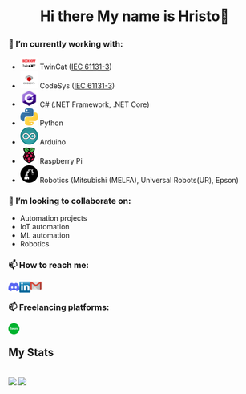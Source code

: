 # <p align="center"> Hi there My name is Hristo👋</p>

<!--
**hganchev/hganchev** is a ✨ _special_ ✨ repository because its `README.md` (this file) appears on your GitHub profile.

Here are some ideas to get you started:

- 🔭 I’m currently working on ...
- 🌱 I’m currently learning ...
- 👯 I’m looking to collaborate on ...
- 🤔 I’m looking for help with ...
- 💬 Ask me about ...
- 📫 How to reach me: ...
- 😄 Pronouns: ...
- ⚡ Fun fact: ...
-->

### 🔭 I’m currently working with: 
  - <img src="https://github.com/hganchev/hganchev/blob/main/icons/twincat.png" width="35px"/>  TwinCat ([IEC 61131-3](https://en.wikipedia.org/wiki/IEC_61131-3))
  - <img src="https://github.com/hganchev/hganchev/blob/main/icons/codesys.jpg" width="35px"/>  CodeSys ([IEC 61131-3](https://en.wikipedia.org/wiki/IEC_61131-3))
  - <img src="https://github.com/hganchev/hganchev/blob/main/icons/c-icon-logo.png" width="35px"/>  C#  (.NET Framework, .NET Core)
  - <img src="https://github.com/hganchev/hganchev/blob/main/icons/python-icon-logo.png" width="35px"/>  Python 
  - <img src="https://github.com/hganchev/hganchev/blob/main/icons/arduino-icon-logo.png" width="35px"/>  Arduino
  - <img src="https://github.com/hganchev/hganchev/blob/main/icons/raspberry.png" width="35px"/>  Raspberry Pi
  - <img src="https://github.com/hganchev/hganchev/blob/main/icons/industrial-robot-logo-icon.jpg" width="35px"/>  Robotics (Mitsubishi (MELFA), Universal Robots(UR), Epson)

### 👯 I’m looking to collaborate on:
  - Automation projects
  - IoT automation
  - ML automation
  - Robotics


### <p>📫 How to reach me: </p>
<a href="https://discordapp.com/users/hganchev#7123">
  <img align="left" alt="Discord" width="22px" src="https://github.com/hganchev/hganchev/blob/main/Socials/discord.svg" />
</a>
<a href="https://www.linkedin.com/in/hristo-ganchev-5407806a/">
  <img align="left" alt="LinkedIN" width="22px" src="https://github.com/hganchev/hganchev/blob/main/Socials/Linkedin.png" />
</a>
<a href="mailto:hristo.iliev.ganchev@gmail.com">
  <img align="left" alt="gmail" width="22px" src="https://github.com/hganchev/hganchev/blob/main/Socials/gmail.png" />
</a>
<br>

### <p>📫 Freelancing platforms: </p>
<a href="https://www.fiverr.com/users/hganchev">
  <img align="left" alt="Fiverr" width="22px" src="https://github.com/hganchev/hganchev/blob/main/Socials/fiverr.svg" />
</a>
<br>

## My Stats
<br>
<a href="https://github.com/hganchev">
    <img align="center" src="https://github-readme-stats.vercel.app/api?username=hganchev&show_icons=true&hide_title=true&count_private=true&theme=vue" />
</a>
<a href="https://github.com/hganchev">
    <img align="center" src="https://github-readme-stats.vercel.app/api/top-langs/?username=hganchev&layout=compact&theme=vue&hide=jupyter%20notebook" />
</a>

